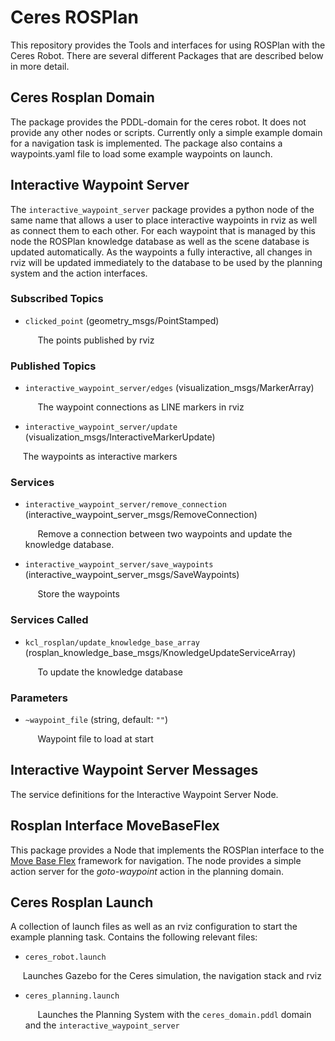 # Ceres ROSPlan

This repository provides the Tools and interfaces for using ROSPlan with the Ceres Robot. There are several different Packages that are described below in more detail.

## Ceres Rosplan Domain

The package provides the PDDL-domain for the ceres robot. It does not provide any other nodes or scripts. Currently only a simple example domain for a navigation task is implemented. The package also contains a waypoints.yaml file to load some example waypoints on launch.

## Interactive Waypoint Server

The `interactive_waypoint_server` package provides a python node of the same name that allows a user to place interactive waypoints in rviz as well as connect them to each other. For each waypoint that is managed by this node the ROSPlan knowledge database as well as the scene database is updated automatically.
As the waypoints a fully interactive, all changes in rviz will be updated immediately to the database to be used by the planning system and the action interfaces.

### Subscribed Topics
- `clicked_point` (geometry\_msgs/PointStamped)

  &nbsp;&nbsp;&nbsp;&nbsp; The points published by rviz


### Published Topics
- `interactive_waypoint_server/edges` (visualization\_msgs/MarkerArray)
  
  &nbsp;&nbsp;&nbsp;&nbsp; The waypoint connections as LINE markers in rviz
- `interactive_waypoint_server/update` (visualization\_msgs/InteractiveMarkerUpdate)
 
 &nbsp;&nbsp;&nbsp;&nbsp; The waypoints as interactive markers
 
### Services 

- `interactive_waypoint_server/remove_connection` (interactive\_waypoint\_server\_msgs/RemoveConnection)
  
  &nbsp;&nbsp;&nbsp;&nbsp; Remove a connection between two waypoints and update the knowledge database.
- `interactive_waypoint_server/save_waypoints` (interactive\_waypoint\_server\_msgs/SaveWaypoints)

  &nbsp;&nbsp;&nbsp;&nbsp; Store the waypoints

### Services Called

- `kcl_rosplan/update_knowledge_base_array` (rosplan\_knowledge\_base\_msgs/KnowledgeUpdateServiceArray)

  &nbsp;&nbsp;&nbsp;&nbsp; To update the knowledge database
  
### Parameters

- `~waypoint_file` (string, default: `""`)

  &nbsp;&nbsp;&nbsp;&nbsp; Waypoint file to load at start

## Interactive Waypoint Server Messages

The service definitions for the Interactive Waypoint Server Node.

## Rosplan Interface MoveBaseFlex

This package provides a Node that implements the ROSPlan interface to the [Move Base Flex](https://github.com/magazino/move_base_flex) framework for navigation.
The node provides a simple action server for the *goto-waypoint* action in the planning domain.

## Ceres Rosplan Launch

A collection of launch files as well as an rviz configuration to start the example planning task. Contains the following relevant files:

- `ceres_robot.launch`
 
 &nbsp;&nbsp;&nbsp;&nbsp; Launches Gazebo for the Ceres simulation, the navigation stack and rviz
- `ceres_planning.launch`

  &nbsp;&nbsp;&nbsp;&nbsp; Launches the Planning System with the `ceres_domain.pddl` domain and the `interactive_waypoint_server`

